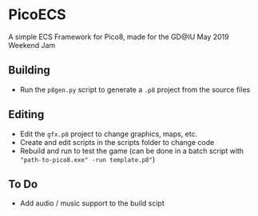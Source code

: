# PicoECS
A simple ECS Framework for Pico8, made for the GD@IU May 2019 Weekend Jam

## Building
- Run the `p8gen.py` script to generate a `.p8` project from the source files

## Editing
- Edit the `gfx.p8` project to change graphics, maps, etc.
- Create and edit scripts in the scripts folder to change code
- Rebuild and run to test the game (can be done in a batch script with `"path-to-pico8.exe" -run template.p8"`)

## To Do
- Add audio / music support to the build scipt

